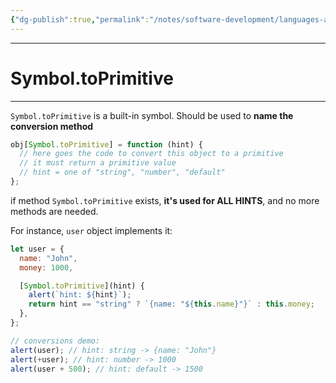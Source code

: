```yaml
---
{"dg-publish":true,"permalink":"/notes/software-development/languages-and-frameworks/web-development/front-end/javascript-vanilla/03-objects/08-object-to-primitive-conversion/02-symbol-to-primitive/","tags":["programming","webdevelopment","frontend","JavaScript"],"created":"2025-07-13T15:24:56.579+08:00"}
---
```



---

# Symbol.toPrimitive

---

`Symbol.toPrimitive` is a built-in symbol.
Should be used to **name the conversion method**

```javascript
obj[Symbol.toPrimitive] = function (hint) {
  // here goes the code to convert this object to a primitive
  // it must return a primitive value
  // hint = one of "string", "number", "default"
};
```

if method `Symbol.toPrimitive` exists, **it's used for ALL HINTS**, and no more methods are needed.

For instance, `user` object implements it:

```javascript
let user = {
  name: "John",
  money: 1000,

  [Symbol.toPrimitive](hint) {
    alert(`hint: ${hint}`);
    return hint == "string" ? `{name: "${this.name}"}` : this.money;
  },
};

// conversions demo:
alert(user); // hint: string -> {name: "John"}
alert(+user); // hint: number -> 1000
alert(user + 500); // hint: default -> 1500
```
